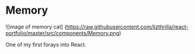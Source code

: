 # Memory
![image of memory cat]
(https://raw.githubusercontent.com/lizthrilla/react-portfolio/master/src/components/Memory.png)

One of my first forays into React. 
